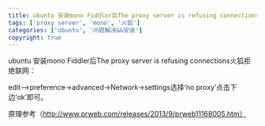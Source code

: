 ```yaml
---
title: ubuntu 安装mono Fiddler后The proxy server is refusing connections
tags: ['proxy server', 'mono', '火狐']
categories: ['ubuntu', '问题解决&&安装']
copyright: true
---
```

ubuntu 安装mono Fiddler后The proxy server is refusing connections火狐拒绝联网：

edit—>preference->advanced->Network->settings选择‘no proxy’点击下边‘ok’即可。

原理参考（http://www.prweb.com/releases/2013/9/prweb11168005.htm）  

